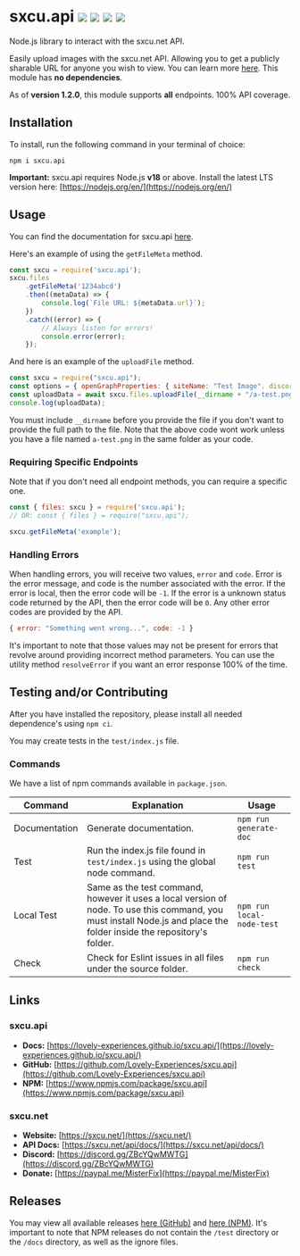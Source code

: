 # sxcu.api ![](https://img.shields.io/github/v/release/lovely-experiences/sxcu.api?style=flat-square) ![](https://img.shields.io/npm/v/sxcu.api?style=flat-square) ![](https://img.shields.io/github/package-json/v/lovely-experiences/sxcu.api?style=flat-square) ![](https://img.shields.io/github/license/lovely-experiences/sxcu.api?style=flat-square)

Node.js library to interact with the sxcu.net API.

Easily upload images with the sxcu.net API. Allowing you to get a publicly sharable URL for anyone you wish to view. You can learn more [here](https://sxcu.net/). This module has **no dependencies**.

As of **version 1.2.0**, this module supports **all** endpoints. 100% API coverage.

## Installation

To install, run the following command in your terminal of choice:

```console
npm i sxcu.api
```

**Important:** sxcu.api requires Node.js **v18** or above. Install the latest LTS version here: [https://nodejs.org/en/](https://nodejs.org/en/)

## Usage

You can find the documentation for sxcu.api [here](https://lovely-experiences.github.io/sxcu.api/).

Here's an example of using the `getFileMeta` method.

```js
const sxcu = require('sxcu.api');
sxcu.files
    .getFileMeta('1234abcd')
    .then((metaData) => {
        console.log(`File URL: ${metaData.url}`);
    })
    .catch((error) => {
        // Always listen for errors!
        console.error(error);
    });
```

And here is an example of the `uploadFile` method.

```js
const sxcu = require("sxcu.api");
const options = { openGraphProperties: { siteName: "Test Image". discordHideUrl: false } };
const uploadData = await sxcu.files.uploadFile(__dirname + "/a-test.png", options).catch(function (e) { console.log(e); });
console.log(uploadData);
```

You must include `__dirname` before you provide the file if you don't want to provide the full path to the file. Note that the above code wont work unless you have a file named `a-test.png` in the same folder as your code.

### Requiring Specific Endpoints

Note that if you don't need all endpoint methods, you can require a specific one.

```js
const { files: sxcu } = require('sxcu.api');
// OR: const { files } = require("sxcu.api");

sxcu.getFileMeta('example');
```

### Handling Errors

When handling errors, you will receive two values, `error` and `code`. Error is the error message, and code is the number associated with the error. If the error is local, then the error code will be `-1`. If the error is a unknown status code returned by the API, then the error code will be `0`. Any other error codes are provided by the API.

```js
{ error: "Something went wrong...", code: -1 }
```

It's important to note that those values may not be present for errors that revolve around providing incorrect method parameters. You can use the utility method `resolveError` if you want an error response 100% of the time.

## Testing and/or Contributing

After you have installed the repository, please install all needed dependence's using `npm ci`.

You may create tests in the `test/index.js` file.

### Commands

We have a list of npm commands available in `package.json`.

| Command       | Explanation                                                                                                                                                           | Usage                     |
| ------------- | --------------------------------------------------------------------------------------------------------------------------------------------------------------------- | ------------------------- |
| Documentation | Generate documentation.                                                                                                                                               | `npm run generate-doc`    |
| Test          | Run the index.js file found in `test/index.js` using the global node command.                                                                                         | `npm run test`            |
| Local Test    | Same as the test command, however it uses a local version of node. To use this command, you must install Node.js and place the folder inside the repository's folder. | `npm run local-node-test` |
| Check         | Check for Eslint issues in all files under the source folder.                                                                                                         | `npm run check`           |

## Links

### sxcu.api

-   **Docs:** [https://lovely-experiences.github.io/sxcu.api/](https://lovely-experiences.github.io/sxcu.api/)
-   **GitHub:** [https://github.com/Lovely-Experiences/sxcu.api](https://github.com/Lovely-Experiences/sxcu.api)
-   **NPM:** [https://www.npmjs.com/package/sxcu.api](https://www.npmjs.com/package/sxcu.api)

### sxcu.net

-   **Website:** [https://sxcu.net/](https://sxcu.net/)
-   **API Docs:** [https://sxcu.net/api/docs/](https://sxcu.net/api/docs/)
-   **Discord:** [https://discord.gg/ZBcYQwMWTG](https://discord.gg/ZBcYQwMWTG)
-   **Donate:** [https://paypal.me/MisterFix](https://paypal.me/MisterFix)

## Releases

You may view all available releases [here (GitHub)](https://github.com/Lovely-Experiences/sxcu.api/releases) and [here (NPM)](https://www.npmjs.com/package/sxcu.api?activeTab=versions). It's important to note that NPM releases do not contain the `/test` directory or the `/docs` directory, as well as the ignore files.
